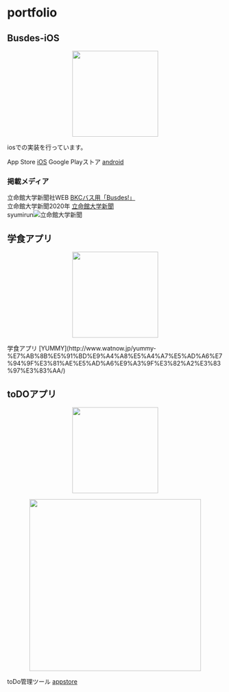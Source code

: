
# portfolio

   

## Busdes-iOS
<p align="center">
  <img src="https://user-images.githubusercontent.com/29476187/84763044-95ef4600-b006-11ea-818e-d88bdb2b1415.png" width="200px">
</p>
iosでの実装を行っています。


App Store [iOS](https://apps.apple.com/jp/app/busdes-%E3%83%90%E3%82%B9%E3%81%A7%E3%81%99/id1491015874/)
Google Playストア [android](https://play.google.com/store/apps/details?id=busdes.rits.jp&hl=ja)

### 掲載メディア
立命館大学新聞社WEB [BKCバス用「Busdes!」](https://ritsumeikanunivpress.com/07/11/4430/)  
立命館大学新聞2020年 [立命館大学新聞](http://ritsumeikanunivpress.com/04/28/3594/)  
syumirun![立命館大学新聞](使わないと大損するバス時刻管理アプリ”Busdes!)  



## 学食アプリ
</p>
<p align="center">
  <img src="https://user-images.githubusercontent.com/29476187/105667526-bf6a3b80-5f1e-11eb-9859-d21af16a2e59.png" width="200px">
</p>
学食アプリ [YUMMY](http://www.watnow.jp/yummy-%E7%AB%8B%E5%91%BD%E9%A4%A8%E5%A4%A7%E5%AD%A6%E7%94%9F%E3%81%AE%E5%AD%A6%E9%A3%9F%E3%82%A2%E3%83%97%E3%83%AA/)



## toDOアプリ
<p align="center">
  <img src="https://user-images.githubusercontent.com/29476187/105667339-6ef2de00-5f1e-11eb-84cf-a2bf90999156.png" width="200px">
</p>
<p align="center">
  <img src="https://user-images.githubusercontent.com/29476187/105667201-305d2380-5f1e-11eb-8464-d42cc0c10ffe.png" width="400px">
</p>

toDo管理ツール [appstore](https://apps.apple.com/us/app/todo%E3%83%AA%E3%82%B9%E3%83%88-%E4%BA%88%E5%AE%9A%E6%97%A5%E3%82%92%E5%8F%AF%E8%A6%96%E5%8C%96%E3%81%A7%E3%81%8D%E3%82%8B/id1477626658)

